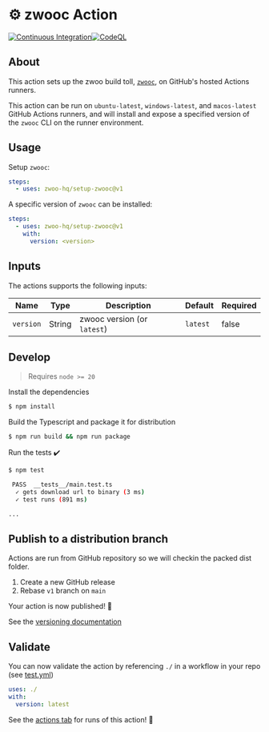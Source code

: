 # :gear: zwooc Action

[![Continuous Integration](https://github.com/zwoo-hq/setup-zwooc/actions/workflows/ci.yml/badge.svg)](https://github.com/zwoo-hq/setup-zwooc/actions/workflows/ci.yml)[![CodeQL](https://github.com/zwoo-hq/setup-zwooc/actions/workflows/codeql-analysis.yml/badge.svg)](https://github.com/zwoo-hq/setup-zwooc/actions/workflows/codeql-analysis.yml)

## About

This action sets up the zwoo build toll, [`zwooc`](https://github.com/zwoo-hq/zwooc), on GitHub's hosted Actions runners.

This action can be run on `ubuntu-latest`, `windows-latest`, and `macos-latest` GitHub Actions runners, and will install and expose a specified version of the `zwooc` CLI on the runner environment.

## Usage

Setup `zwooc`:

```yaml
steps:
  - uses: zwoo-hq/setup-zwooc@v1
```

A specific version of `zwooc` can be installed:

```yaml
steps:
  - uses: zwoo-hq/setup-zwooc@v1
    with:
      version: <version>
```

## Inputs

The actions supports the following inputs:

| Name      | Type   | Description                 | Default  | Required |
| --------- | ------ | --------------------------- | -------- | -------- |
| `version` | String | zwooc version (or `latest`) | `latest` | false    |

## Develop

> Requires `node >= 20`

Install the dependencies

```bash
$ npm install
```

Build the Typescript and package it for distribution

```bash
$ npm run build && npm run package
```

Run the tests :heavy_check_mark:

```bash
$ npm test

 PASS  __tests__/main.test.ts
  ✓ gets download url to binary (3 ms)
  ✓ test runs (891 ms)

...
```

## Publish to a distribution branch

Actions are run from GitHub repository so we will checkin the packed dist folder.

1. Create a new GitHub release
2. Rebase `v1` branch on `main`

Your action is now published! :rocket:

See the [versioning documentation](https://github.com/actions/toolkit/blob/master/docs/action-versioning.md)

## Validate

You can now validate the action by referencing `./` in a workflow in your repo (see [test.yml](.github/workflows/test.yml))

```yaml
uses: ./
with:
  version: latest
```

See the [actions tab](https://github.com/actions/typescript-action/actions) for runs of this action! :rocket:
